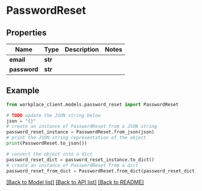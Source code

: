 # PasswordReset


## Properties

Name | Type | Description | Notes
------------ | ------------- | ------------- | -------------
**email** | **str** |  | 
**password** | **str** |  | 

## Example

```python
from workplace_client.models.password_reset import PasswordReset

# TODO update the JSON string below
json = "{}"
# create an instance of PasswordReset from a JSON string
password_reset_instance = PasswordReset.from_json(json)
# print the JSON string representation of the object
print(PasswordReset.to_json())

# convert the object into a dict
password_reset_dict = password_reset_instance.to_dict()
# create an instance of PasswordReset from a dict
password_reset_from_dict = PasswordReset.from_dict(password_reset_dict)
```
[[Back to Model list]](../README.md#documentation-for-models) [[Back to API list]](../README.md#documentation-for-api-endpoints) [[Back to README]](../README.md)


